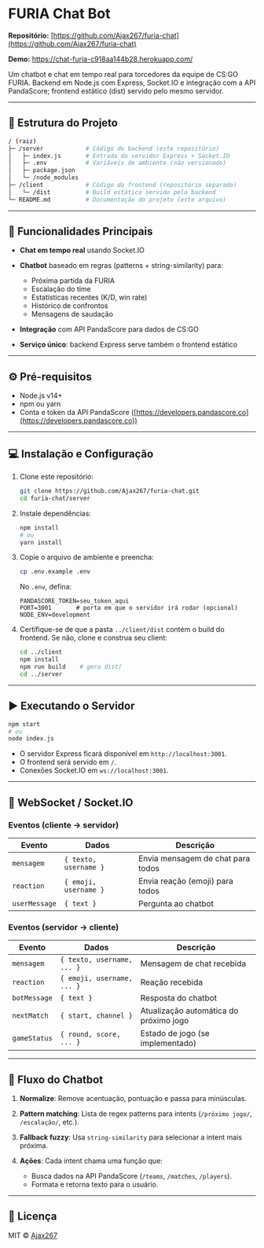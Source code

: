 # FURIA Chat Bot

**Repositório:** [https://github.com/Ajax267/furia-chat](https://github.com/Ajax267/furia-chat)

**Demo:** https://chat-furia-c918aa144b28.herokuapp.com/

Um chatbot e chat em tempo real para torcedores da equipe de CS\:GO FURIA.
Backend em Node.js com Express, Socket.IO e integração com a API PandaScore;
frontend estático (dist) servido pelo mesmo servidor.

---

## 📂 Estrutura do Projeto

```bash
/ (raiz)
├─ /server            # Código do backend (este repositório)
│   ├─ index.js       # Entrada do servidor Express + Socket.IO
│   ├─ .env           # Variáveis de ambiente (não versionado)
│   ├─ package.json
│   └─ /node_modules
├─ /client            # Código do frontend (repositório separado)
│   └─ /dist          # Build estático servido pelo backend
└─ README.md          # Documentação do projeto (este arquivo)
```

---

## 🚀 Funcionalidades Principais

* **Chat em tempo real** usando Socket.IO
* **Chatbot** baseado em regras (patterns + string-similarity) para:

  * Próxima partida da FURIA
  * Escalação do time
  * Estatísticas recentes (K/D, win rate)
  * Histórico de confrontos
  * Mensagens de saudação
* **Integração** com API PandaScore para dados de CS\:GO
* **Serviço único**: backend Express serve também o frontend estático

---

## ⚙️ Pré-requisitos

* Node.js v14+
* npm ou yarn
* Conta e token da API PandaScore ([https://developers.pandascore.co](https://developers.pandascore.co))

---

## 💻 Instalação e Configuração

1. Clone este repositório:

   ```bash
   git clone https://github.com/Ajax267/furia-chat.git
   cd furia-chat/server
   ```
2. Instale dependências:

   ```bash
   npm install
   # ou
   yarn install
   ```
3. Copie o arquivo de ambiente e preencha:

   ```bash
   cp .env.example .env
   ```

   No `.env`, defina:

   ```dotenv
   PANDASCORE_TOKEN=seu_token_aqui
   PORT=3001       # porta em que o servidor irá rodar (opcional)
   NODE_ENV=development
   ```
4. Certifique-se de que a pasta `../client/dist` contém o build do frontend. Se não, clone e construa seu client:

   ```bash
   cd ../client
   npm install
   npm run build    # gera dist/
   cd ../server
   ```

---

## ▶️ Executando o Servidor

```bash
npm start
# ou
node index.js
```

* O servidor Express ficará disponível em `http://localhost:3001`.
* O frontend será servido em `/`.
* Conexões Socket.IO em `ws://localhost:3001`.

---

## 🔌 WebSocket / Socket.IO

### Eventos (cliente → servidor)

| Evento        | Dados                 | Descrição                         |
| ------------- | --------------------- | --------------------------------- |
| `mensagem`    | `{ texto, username }` | Envia mensagem de chat para todos |
| `reaction`    | `{ emoji, username }` | Envia reação (emoji) para todos   |
| `userMessage` | `{ text }`            | Pergunta ao chatbot               |

### Eventos (servidor → cliente)

| Evento       | Dados                      | Descrição                              |
| ------------ | -------------------------- | -------------------------------------- |
| `mensagem`   | `{ texto, username, ... }` | Mensagem de chat recebida              |
| `reaction`   | `{ emoji, username, ... }` | Reação recebida                        |
| `botMessage` | `{ text }`                 | Resposta do chatbot                    |
| `nextMatch`  | `{ start, channel }`       | Atualização automática do próximo jogo |
| `gameStatus` | `{ round, score, ... }`    | Estado de jogo (se implementado)       |

---

## 🤖 Fluxo do Chatbot

1. **Normalize**: Remove acentuação, pontuação e passa para minúsculas.
2. **Pattern matching**: Lista de regex patterns para intents (`/próximo jogo/`, `/escalação/`, etc.).
3. **Fallback fuzzy**: Usa `string-similarity` para selecionar a intent mais próxima.
4. **Ações**: Cada intent chama uma função que:

   * Busca dados na API PandaScore (`/teams`, `/matches`, `/players`).
   * Formata e retorna texto para o usuário.



---

## 📄 Licença

MIT © [Ajax267](https://github.com/Ajax267)
